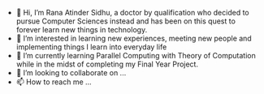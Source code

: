 - 👋 Hi, I’m Rana Atinder Sidhu, a doctor by qualification who decided to pursue Computer Sciences instead and has been on this quest to forever learn new things in technology.
- 👀 I’m interested in learning new experiences, meeting new people and implementing things I learn into everyday life
- 🌱 I’m currently learning Parallel Computing with Theory of Computation while in the midst of completing my Final Year Project.
- 💞️ I’m looking to collaborate on ...
- 📫 How to reach me ...

<!---
ranasidhu91-debug/ranasidhu91-debug is a ✨ special ✨ repository because its `README.md` (this file) appears on your GitHub profile.
You can click the Preview link to take a look at your changes.
--->
